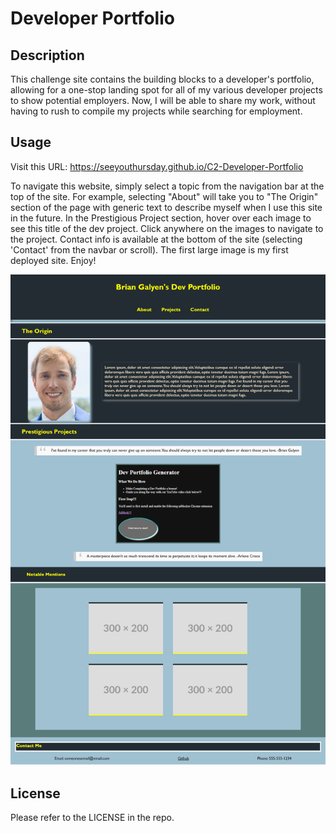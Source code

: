 # Developer Portfolio

## Description

This challenge site contains the building blocks to a developer's portfolio, allowing for a one-stop landing spot for all of my various developer projects to show potential employers. Now, I will be able to share my work, without having to rush to compile my projects while searching for employment.

## Usage

Visit this URL: <https://seeyouthursday.github.io/C2-Developer-Portfolio>

To navigate this website, simply select a topic from the navigation bar at the top of the site. For example, selecting "About" will take you to "The Origin" section of the page with generic text to describe myself when I use this site in the future. In the Prestigious Project section, hover over each image to see this title of the dev project. Click anywhere on the images to navigate to the project. Contact info is available at the bottom of the site (selecting 'Contact' from the navbar or scroll). The first large image is my first deployed site. Enjoy!

![Developer Portfolio screenshot](./assets/images/fulldevportfolioSS.png)

## License

Please refer to the LICENSE in the repo.
